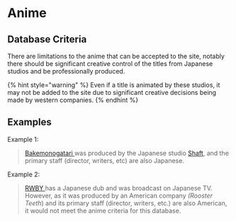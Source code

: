 # Anime

## Database Criteria

There are limitations to the anime that can be accepted to the site, notably there should be significant creative control of the titles from Japanese studios and be professionally produced.

{% hint style="warning" %}
Even if a title is animated by these studios, it may not be added to the site due to significant creative decisions being made by western companies.
{% endhint %}

## Examples

Example 1:

> [Bakemonogatari ](https://anilist.co/anime/5081/Bakemonogatari/)was produced by the Japanese studio [Shaft](https://anilist.co/studio/44/Shaft), and the primary staff \(director, writers, etc\) are also Japanese.

Example 2:

> [RWBY ](https://en.wikipedia.org/wiki/RWBY)has a Japanese dub and was broadcast on Japanese TV. However, as it was produced by an American company _\(Rooster Teeth_\) and its primary staff \(director, writers, etc.\) are also American, it would not meet the anime criteria for this database.


